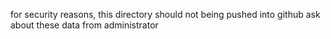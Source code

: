 for security reasons, this directory should not being pushed into github
ask about these data from administrator
